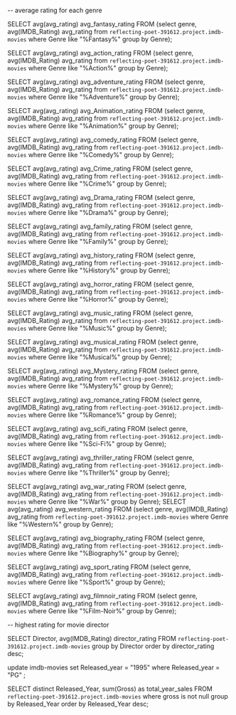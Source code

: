 -- average rating for each genre

SELECT 
 avg(avg_rating) avg_fantasy_rating
FROM (select
       genre, avg(IMDB_Rating) avg_rating
      from `reflecting-poet-391612.project.imdb-movies`
      where Genre like "%Fantasy%" 
      group by Genre);

SELECT 
 avg(avg_rating) avg_action_rating
FROM (select
       genre, avg(IMDB_Rating) avg_rating
      from `reflecting-poet-391612.project.imdb-movies`
      where Genre like "%Action%" 
      group by Genre);

SELECT 
 avg(avg_rating) avg_adventure_rating
FROM (select
       genre, avg(IMDB_Rating) avg_rating
      from `reflecting-poet-391612.project.imdb-movies`
      where Genre like "%Adventure%" 
      group by Genre);

SELECT 
 avg(avg_rating) avg_Animation_rating
FROM (select
       genre, avg(IMDB_Rating) avg_rating
      from `reflecting-poet-391612.project.imdb-movies`
      where Genre like "%Animation%" 
      group by Genre);

  SELECT 
 avg(avg_rating) avg_comedy_rating
FROM (select
       genre, avg(IMDB_Rating) avg_rating
      from `reflecting-poet-391612.project.imdb-movies`
      where Genre like "%Comedy%" 
      group by Genre);

SELECT 
 avg(avg_rating) avg_Crime_rating
FROM (select
       genre, avg(IMDB_Rating) avg_rating
      from `reflecting-poet-391612.project.imdb-movies`
      where Genre like "%Crime%" 
      group by Genre);

SELECT 
 avg(avg_rating) avg_Drama_rating
FROM (select
       genre, avg(IMDB_Rating) avg_rating
      from `reflecting-poet-391612.project.imdb-movies`
      where Genre like "%Drama%" 
      group by Genre);

SELECT 
 avg(avg_rating) avg_family_rating
FROM (select
       genre, avg(IMDB_Rating) avg_rating
      from `reflecting-poet-391612.project.imdb-movies`
      where Genre like "%Family%" 
      group by Genre);

SELECT 
 avg(avg_rating) avg_history_rating
FROM (select
       genre, avg(IMDB_Rating) avg_rating
      from `reflecting-poet-391612.project.imdb-movies`
      where Genre like "%History%" 
      group by Genre);

SELECT 
 avg(avg_rating) avg_horror_rating
FROM (select
       genre, avg(IMDB_Rating) avg_rating
      from `reflecting-poet-391612.project.imdb-movies`
      where Genre like "%Horror%" 
      group by Genre);

SELECT 
 avg(avg_rating) avg_music_rating
FROM (select
       genre, avg(IMDB_Rating) avg_rating
      from `reflecting-poet-391612.project.imdb-movies`
      where Genre like "%Music%" 
      group by Genre);

SELECT 
 avg(avg_rating) avg_musical_rating
FROM (select
       genre, avg(IMDB_Rating) avg_rating
      from `reflecting-poet-391612.project.imdb-movies`
      where Genre like "%Musical%" 
      group by Genre);

SELECT 
 avg(avg_rating) avg_Mystery_rating
FROM (select
       genre, avg(IMDB_Rating) avg_rating
      from `reflecting-poet-391612.project.imdb-movies`
      where Genre like "%Mystery%" 
      group by Genre);

SELECT 
 avg(avg_rating) avg_romance_rating
FROM (select
       genre, avg(IMDB_Rating) avg_rating
      from `reflecting-poet-391612.project.imdb-movies`
      where Genre like "%Romance%" 
      group by Genre);

SELECT 
 avg(avg_rating) avg_scifi_rating
FROM (select
       genre, avg(IMDB_Rating) avg_rating
      from `reflecting-poet-391612.project.imdb-movies`
      where Genre like "%Sci-Fi%" 
      group by Genre);

SELECT 
 avg(avg_rating) avg_thriller_rating
FROM (select
       genre, avg(IMDB_Rating) avg_rating
      from `reflecting-poet-391612.project.imdb-movies`
      where Genre like "%Thriller%" 
      group by Genre);

SELECT 
 avg(avg_rating) avg_war_rating
FROM (select
       genre, avg(IMDB_Rating) avg_rating
      from `reflecting-poet-391612.project.imdb-movies`
      where Genre like "%War%" 
      group by Genre);
SELECT 
 avg(avg_rating) avg_western_rating
FROM (select
       genre, avg(IMDB_Rating) avg_rating
      from `reflecting-poet-391612.project.imdb-movies`
      where Genre like "%Western%" 
      group by Genre);

SELECT 
 avg(avg_rating) avg_biography_rating
FROM (select
       genre, avg(IMDB_Rating) avg_rating
      from `reflecting-poet-391612.project.imdb-movies`
      where Genre like "%Biography%" 
      group by Genre);

SELECT 
 avg(avg_rating) avg_sport_rating
FROM (select
       genre, avg(IMDB_Rating) avg_rating
      from `reflecting-poet-391612.project.imdb-movies`
      where Genre like "%Sport%" 
      group by Genre);

SELECT 
 avg(avg_rating) avg_filmnoir_rating
FROM (select
       genre, avg(IMDB_Rating) avg_rating
      from `reflecting-poet-391612.project.imdb-movies`
      where Genre like "%Film-Noir%" 
      group by Genre);

-- highest rating for movie director

SELECT 
  Director, 
  avg(IMDB_Rating) director_rating
FROM `reflecting-poet-391612.project.imdb-movies` 
group by Director
order by director_rating desc;

update imdb-movies set Released_year = "1995" where Released_year = "PG" ;

SELECT distinct Released_Year, sum(Gross) as total_year_sales
FROM `reflecting-poet-391612.project.imdb-movies` 
where gross is not null
group by Released_Year
order by Released_Year desc;
